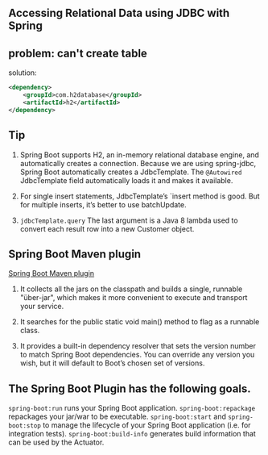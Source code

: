## Accessing Relational Data using JDBC with Spring

## problem: can't create table 
solution:
```xml
<dependency>
    <groupId>com.h2database</groupId>
    <artifactId>h2</artifactId>
</dependency>
```         
## Tip
1. Spring Boot supports H2, an in-memory relational database engine, and automatically creates a connection. 
Because we are using spring-jdbc, Spring Boot automatically creates a JdbcTemplate. 
The `@Autowired` JdbcTemplate field automatically loads it and makes it available.

2. For single insert statements, JdbcTemplate’s `insert method is good. 
But for multiple inserts, it’s better to use batchUpdate.

3.  `jdbcTemplate.query` The last argument is a Java 8 lambda used to convert each result row into a new Customer object.

## Spring Boot Maven plugin 
[Spring Boot Maven plugin](https://docs.spring.io/spring-boot/docs/current/maven-plugin/)
1. It collects all the jars on the classpath and builds a single, runnable "über-jar", 
which makes it more convenient to execute and transport your service.

2. It searches for the public static void main() method to flag as a runnable class.

3. It provides a built-in dependency resolver that sets the version number to match Spring Boot dependencies. 
You can override any version you wish, but it will default to Boot’s chosen set of versions.

## The Spring Boot Plugin has the following goals.

`spring-boot:run` runs your Spring Boot application.
`spring-boot:repackage` repackages your jar/war to be executable.
`spring-boot:start` and `spring-boot:stop` to manage the lifecycle of your Spring Boot application (i.e. for integration tests).
`spring-boot:build-info` generates build information that can be used by the Actuator.